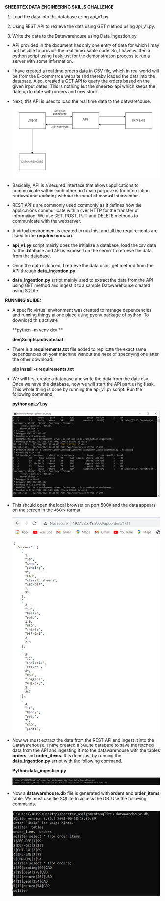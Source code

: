 **SHEERTEX DATA ENGINEERING SKILLS CHALLENGE**

1. Load the data into the database using api\_v1.py.

2. Using REST API to retrieve the data using GET method using
api\_v1.py.

3. Write the data to the Datawarehouse using Data\_ingestion.py

-   API provided in the document has only one entry of data for which I
    may not be able to provide the real time usable code. So, I have
    written a python script using flask just for the demonstration
    process to run a server with some information.

-   I have created a real time orders data in CSV file, which in real
    world will be from the E-commerce website and thereby loaded the
    data into the database. Also, created a GET API to query the orders
    based on the given input dates. This is nothing but the sheertex api
    which keeps the date up to date with orders and new stock.

-   Next, this API is used to load the real time data to
    the datwarehouse.
    ![Alt archdiagram](img/img1.png?raw="true", "Flow digram")
    
-   Basically, API is a secured interface that allows applications to
    communicate within each other and main purpose is for information
    retrieval and updating without the need of manual intervention.

-   REST API's are commonly used commonly as it defines how the
    applications communicate within over HTTP for the transfer
    of information. We use GET, POST, PUT and DELETE methods to
    communicate with the webserver.

-   A virtual environment is created to run this, and all the
    requirements are listed in the **requirements.txt**.

-   **api\_v1.py** script mainly does the initialize a database, load
    the csv data to the database and API is exposed on the server to
    retrieve the data from the database.

-   Once the data is loaded, I retrieve the data using get method from
    the API through **data\_ingestion.py**

-   **data\_ingestion.py** script mainly used to extract the data from
    the API using GET method and ingest it to a sample Datawarehouse
    created using SQLite.

**RUNNING GUIDE:**

-   A specific virtual environment was created to manage dependencies
    and running things at one place using pyenv package of python. To
    download this activate

    **python -m venv dev **

    **dev\\Scripts\\activate.bat**

-   There is a **requirements.txt** file added to replicate the exact
    same dependencies on your machine without the need of specifying one
    after the other download.

    **pip install -r requirements.txt**

-   We will first create a database and write the data from
    the data.csv. Once we have the database, now we will start the API
    part using flask. This whole thing is done by running the
    api\_v1.py script. Run the following command.

    **python api\_v1.py**

     ![Alt archdiagram](img/img2.png?raw="true", "console diagram1")

-   This should open the local browser on port 5000 and the data appears
    on the screen in the JSON format.
    
    ![Alt archdiagram](img/img3.png?raw="true", "console diagram")


-   Now we must extract the data from the REST API and ingest it into
    the Datawarehouse. I have created a SQLite database to save the
    fetched data from the API and ingesting it into the datawarehouse
    with the tables **orders** and **order\_items.** It is done just by
    running the **data\_ingestion.py** script with the
    following command.

    **Python data\_ingestion.py**
    
    ![Alt archdiagram](img/img4.png?raw="true", "Flow digram")

-   Now a **datawarehouse.db** file is generated with **orders** and
    **order\_items** table. We must use the SQLite to access the DB. Use
    the following commands.
    
    ![Alt archdiagram](img/img5.png?raw="true", "Flow digram")

